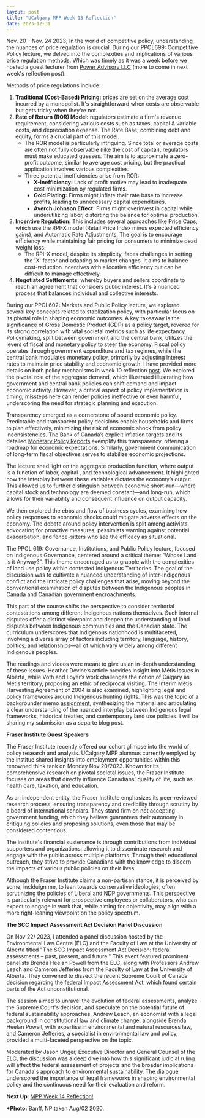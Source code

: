```yaml
---
layout: post
title: "UCalgary MPP Week 13 Reflection"
date: 2023-12-31
---
```


<!-- wp:paragraph -->
<p>Nov. 20 – Nov. 24 2023; In the world of competitive policy, understanding the nuances of price regulation is crucial. During our PPOL699: Competitive Policy lecture, we delved into the complexities and implications of various price regulation methods. Which was timely as it was a week before we hosted a guest lecturer from <a href="https://www.poweradvisoryllc.com/" target="_blank" rel="noreferrer noopener">Power Advisory LLC</a> (more to come in next week's reflection post).</p>
<!-- /wp:paragraph -->

<!-- wp:paragraph -->
<p>Methods of price regulations include:</p>
<!-- /wp:paragraph -->

<!-- wp:list {"ordered":true} -->
<ol><!-- wp:list-item -->
<li><strong>Traditional (Cost-Based) Pricing:</strong> prices are set on the average cost incurred by a monopolist. It's straightforward when costs are observable but gets tricky when they're not.</li>
<!-- /wp:list-item -->

<!-- wp:list-item -->
<li><strong>Rate of Return (ROR) Model:</strong> regulators estimate a firm's revenue requirement, considering various costs such as taxes, capital &amp; variable costs, and depreciation expense. The Rate Base, combining debt and equity, forms a crucial part of this model.<!-- wp:list -->
<ul><!-- wp:list-item -->
<li>The ROR model is particularly intriguing. Since total or average costs are often not fully observable (like the cost of capital), regulators must make educated guesses. The aim is to approximate a zero-profit outcome, similar to average cost pricing, but the practical application involves various complexities.</li>
<!-- /wp:list-item -->

<!-- wp:list-item -->
<li>Three potential inefficiencies arise from ROR:<!-- wp:list -->
<ul><!-- wp:list-item -->
<li><strong>X-Inefficiency:</strong> Lack of profit motive may lead to inadequate cost minimization by regulated firms.</li>
<!-- /wp:list-item -->

<!-- wp:list-item -->
<li><strong>Gold Plating:</strong> Firms might inflate their rate base to increase profits, leading to unnecessary capital expenditures.</li>
<!-- /wp:list-item -->

<!-- wp:list-item -->
<li><strong>Averch Johnson Effect:</strong> Firms might overinvest in capital while underutilizing labor, distorting the balance for optimal production.</li>
<!-- /wp:list-item --></ul>
<!-- /wp:list --></li>
<!-- /wp:list-item --></ul>
<!-- /wp:list --></li>
<!-- /wp:list-item -->

<!-- wp:list-item -->
<li><strong>Incentive Regulation:</strong> This includes several approaches like Price Caps, which use the RPI-X model (Retail Price Index minus expected efficiency gains), and Automatic Rate Adjustments. The goal is to encourage efficiency while maintaining fair pricing for consumers to minimize dead weight loss.<!-- wp:list -->
<ul><!-- wp:list-item -->
<li>The RPI-X model, despite its simplicity, faces challenges in setting the 'X' factor and adapting to market changes. It aims to balance cost-reduction incentives with allocative efficiency but can be difficult to manage effectively.</li>
<!-- /wp:list-item --></ul>
<!-- /wp:list --></li>
<!-- /wp:list-item -->

<!-- wp:list-item -->
<li><strong>Negotiated Settlements</strong>: whereby buyers and sellers coordinate to reach an agreement that considers public interest. It's a nuanced process that balances individual and collective interests.</li>
<!-- /wp:list-item --></ol>
<!-- /wp:list -->

<!-- wp:paragraph -->
<p>During our PPOL602: Markets and Public Policy lecture, we explored several key concepts related to stablization policy, with particular focus on its pivotal role in shaping economic outcomes. A key takeaway is the significance of Gross Domestic Product (GDP) as a policy target, revered for its strong correlation with vital societal metrics such as life expectancy. Policymaking, split between government and the central bank, utilizes the levers of fiscal and monetary policy to steer the economy. Fiscal policy operates through government expenditure and tax regimes, while the central bank modulates monetary policy, primarily by adjusting interest rates to maintain price stability and economic growth. I have provided more details on both policy mechanisms in week 10 reflection <a href="https://ahmedelmeligy.com/2023/11/05/ucalgary-mpp-week-10-reflection/" target="_blank" rel="noreferrer noopener">post</a>. We explored  the pivotal role of the aggregate demand, which illustrated illustrating how government and central bank policies can shift demand and impact economic activity. However, a critical aspect of policy implementation is timing; missteps here can render policies ineffective or even harmful, underscoring the need for strategic planning and execution.</p>
<!-- /wp:paragraph -->

<!-- wp:paragraph -->
<p>Transparency emerged as a cornerstone of sound economic policy. Predictable and transparent policy decisions enable households and firms to plan effectively, minimizing the risk of economic shock from policy inconsistencies. The Bank of Canada’s explicit inflation targets and its detailed <a href="https://www.bankofcanada.ca/publications/mpr/" target="_blank" rel="noreferrer noopener">Monetary Policy Reports</a> exemplify this transparency, offering a roadmap for economic expectations. Similarly, government communication of long-term fiscal objectives serves to stabilize economic projections.</p>
<!-- /wp:paragraph -->

<!-- wp:paragraph -->
<p>The lecture shed light on the aggregate production function, where output is a function of labor, capital , and technological advancement. It highlighted how the interplay between these variables dictates the economy’s output. This allowed us to further distinguish between economic short-run—where capital stock and technology are deemed constant—and long-run, which allows for their variability and consequent influence on output capacity.</p>
<!-- /wp:paragraph -->

<!-- wp:paragraph -->
<p>We then explored the ebbs and flow of business cycles, examining how policy responses to economic shocks could mitigate adverse effects on the economy. The debate around policy intervention is split among activists advocating for proactive measures, pessimists warning against potential exacerbation, and fence-sitters who see the efficacy as situational.</p>
<!-- /wp:paragraph -->

<!-- wp:paragraph -->
<p>The PPOL 619: Governance, Institutions, and Public Policy lecture, focused on Indigenous Governance, centered around a critical theme: “Whose Land is it Anyway?”. This theme encouraged us to grapple with the complexities of land use policy within contested Indigenous Territories. The goal of the discussion was to cultivate a nuanced understanding of inter-Indigenous conflict and the intricate policy challenges that arise, moving beyond the conventional examination of disputes between the Indigenous peoples in Canada and Canadian government encroachments.</p>
<!-- /wp:paragraph -->

<!-- wp:paragraph -->
<p>This part of the course shifts the perspective to consider territorial contestations among different Indigenous nations themselves. Such internal disputes offer a distinct viewpoint and deepen the understanding of land disputes between Indigenous communities and the Canadian state. The curriculum underscores that Indigenous nationhood is multifaceted, involving a diverse array of factors including territory, language, history, politics, and relationships—all of which vary widely among different Indigenous peoples.</p>
<!-- /wp:paragraph -->

<!-- wp:paragraph -->
<p>The readings and videos were meant to give us an in-depth understanding of these issues. Heather Devine’s article provides insight into Métis issues in Alberta, while Voth and Loyer’s work challenges the notion of Calgary as Métis territory, proposing an ethic of reciprocal visiting. The Interim Métis Harvesting Agreement of 2004 is also examined, highlighting legal and policy frameworks around Indigenous hunting rights. This was the topic of a backgrounder memo <a href="https://ahmedelmeligy.com/2023/12/31/assignment-indigenous-governance-memo/" target="_blank" rel="noreferrer noopener">assignment</a>, synthesizing the material and articulating a clear understanding of the nuanced interplay between Indigenous legal frameworks, historical treaties, and contemporary land use policies.  I will be sharing my submission as a separte blog post.</p>
<!-- /wp:paragraph -->

<!-- wp:paragraph -->
<p><strong>Fraser Institute Guest Speakers</strong></p>
<!-- /wp:paragraph -->

<!-- wp:paragraph -->
<p>The Fraser Institute recently offered our cohort glimpse into the world of policy research and analysis. UCalgary MPP alumnus currently emplyed by the institue shared insights into employment opportunities within this renowned think tank on Monday Nov 20/2023. Known for its comprehensive research on pivotal societal issues, the Fraser Institute focuses on areas that directly influence Canadians' quality of life, such as health care, taxation, and education. </p>
<!-- /wp:paragraph -->

<!-- wp:paragraph -->
<p>As an independent entity, the Fraser Institute emphasizes its peer-reviewed research process, ensuring transparency and credibility through scrutiny by a board of international scholars. They stand firm on not accepting government funding, which they believe guarantees their autonomy in critiquing policies and proposing solutions, even those that may be considered contentious.</p>
<!-- /wp:paragraph -->

<!-- wp:paragraph -->
<p>The institute's financial sustenance is through contributions from individual supporters and organizations, allowing it to disseminate research and engage with the public across multiple platforms. Through their educational outreach, they strive to provide Canadians with the knowledge to discern the impacts of various public policies on their lives.</p>
<!-- /wp:paragraph -->

<!-- wp:paragraph -->
<p>Although the Fraser Institute claims a non-partisan stance, it is perceived by some, inclduign me, to lean towards conservative ideologies, often scrutinizing the policies of Liberal and NDP governments. This perspective is particularly relevant for prospective employees or collaborators, who can expect to engage in work that, while aiming for objectivity, may align with a more right-leaning viewpoint on the policy spectrum.</p>
<!-- /wp:paragraph -->

<!-- wp:paragraph -->
<p><strong>The SCC Impact Assessment Act Decision Panel Discussion</strong></p>
<!-- /wp:paragraph -->

<!-- wp:paragraph -->
<p>On Nov 22/ 2023, I attended a panel discussion hosted by the Environmental Law Centre (ELC) and the Faculty of Law at the University of Alberta titled "The SCC Impact Assessment Act Decision: federal assessments – past, present, and future." This event featured prominent panelists Brenda Heelan Powell from the ELC, along with Professors Andrew Leach and Cameron Jefferies from the Faculty of Law at the University of Alberta. They convened to dissect the recent Supreme Court of Canada decision regarding the federal Impact Assessment Act, which found certain parts of the Act unconstitutional.</p>
<!-- /wp:paragraph -->

<!-- wp:paragraph -->
<p>The session aimed to unravel the evolution of federal assessments, analyze the Supreme Court's decision, and speculate on the potential future of federal sustainability approaches. Andrew Leach, an economist with a legal background in constitutional law and climate change, alongside Brenda Heelan Powell, with expertise in environmental and natural resources law, and Cameron Jefferies, a specialist in environmental law and policy, provided a multi-faceted perspective on the topic.</p>
<!-- /wp:paragraph -->

<!-- wp:paragraph -->
<p>Moderated by Jason Unger, Executive Director and General Counsel of the ELC, the discussion was a deep dive into how this significant judicial ruling will affect the federal assessment of projects and the broader implications for Canada's approach to environmental sustainability. The dialogue underscored the importance of legal frameworks in shaping environmental policy and the continuous need for their evaluation and reform.</p>
<!-- /wp:paragraph -->

<!-- wp:paragraph -->
<p><strong>Next Up: </strong><a href="https://ahmedelmeligy.com/2023/12/31/ucalgary-mpp-week-14-reflection/" target="_blank" rel="noreferrer noopener">MPP Week 14 Reflection!</a></p>
<!-- /wp:paragraph -->

<!-- wp:paragraph -->
<p><strong>*Photo:</strong>&nbsp;Banff, NP taken Aug/02 2020.</p>
<!-- /wp:paragraph -->
